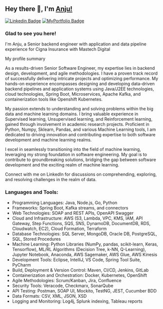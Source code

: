 ## Hey there 👋, I'm [Anju!](https://github.com/amohan601/)

[![Linkedin Badge](https://img.shields.io/badge/-LinkedIn-0e76a8?style=flat-square&logo=Linkedin&logoColor=white)](https://linkedin.com/in/anju-mohan)
[![MyPortfolio Badge](https://img.shields.io/badge/-MyPortfolio-0e7333?style=flat-square&logo=MyPortfolio&logoColor=blue)](https://amohan601.github.io/)

### Glad to see you here! 

I'm Anju, a Senior backend engineer with application and data pipeline experience for Cigna Insurance with Mastech Digital

<p> My profile summary </p>
As a results-driven Senior Software Engineer, my expertise lies in backend design, development, and agile methodologies. I have a proven track record of successfully delivering intricate projects and optimizing performance. My hands-on experience encompasses designing and developing data-driven backend pipelines and application systems using Java/J2EE technologies, cloud technologies, Spring Boot, Microservices, Apache Kafka, and containerization tools like Openshift Kubernetes.

My passion extends to understanding and solving problems within the big data and machine learning domains. I bring valuable experience in Supervised learning, Unsupervised learning, and Reinforcement learning, gained through involvement in academic research projects. Proficient in Python, Numpy, Sklearn, Pandas, and various Machine Learning tools, I am dedicated to driving innovation and contributing expertise to both software development and machine learning realms.

I excel in seamlessly transitioning into the field of machine learning, leveraging my strong foundation in software engineering. My goal is to contribute to groundbreaking solutions, bridging the gap between software development and the exciting realm of machine learning.


Connect with me on LinkedIn for discussions on comprehending, exploring, and resolving challenges in the realm of data.

### Languages and Tools:

<ul>
<li>Programming Languages:   Java, Node.js, Go, Python</li>
<li>Frameworks:   Spring Boot, Kafka streams, and connectors</li>
<li>Web Technologies:    SOAP and REST APIs, OpenAPI Swagger</li>
<li>Cloud and Infrastructure: AWS (S3, Lambda, VPC, KMS, IAM, API Gateway, Step Functions, SQS, SNS, DynamoDB, DocumentDB, RDS, Cloudwatch, EC2), Cloud Formation, Terraform</li>
<li>Database Technologies:   SQL Server, MongoDB, Oracle DB, PostgreSQL, SQL, Stored Procedures</li>
<li>Machine Learning:  Python Libraries (NumPy, pandas, scikit-learn, Keras, Tensorflow), ML/RL Algorithms (Decision Tree, k-NN, Q-Learning), Jupyter Notebook, Anaconda, AWS Sagemaker, AWS Glue, AWS Kinesis</li> 
<li>Development Tools:   Eclipse, IntelliJ, VS Code, Spring Tool Suite, PyCharm</li> 
<li>Build, Deployment & Version Control:  Maven, CI/CD, Jenkins, GitLab</li>
<li>Containerization and Orchestration:   Docker, Kubernetes, OpenShift</li>
<li>Agile Methodologies:  Scrum/Kanban, Jira, Confluence</li>
<li>Security Tools: Veracode, Checkmarx, SonarQube</li>
<li>API Testing:  Postman, SOAP UI, Mockito, TestNG, JEST, Cucumber BDD
<li>Data Formats:  CSV, XML, JSON, XSD</li>
<li>Logging and Monitoring:   Log4j, Splunk indexing, Tableau reports</li>
</ul>




